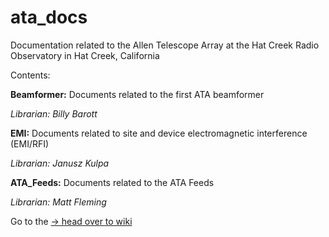 # ata_docs
Documentation related to the Allen Telescope Array at the Hat Creek Radio Observatory in Hat Creek, California

Contents:

**Beamformer:** Documents related to the first ATA beamformer

*Librarian: Billy Barott*

**EMI:** Documents related to site and device electromagnetic interference (EMI/RFI)

*Librarian: Janusz Kulpa*

**ATA_Feeds:** Documents related to the ATA Feeds 

*Librarian: Matt Fleming*


Go to the [-> head over to wiki](https://github.com/SETIatHCRO/ata_docs/wiki)
